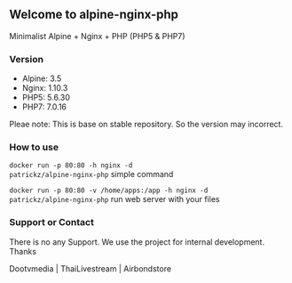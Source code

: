 ## Welcome to alpine-nginx-php

Minimalist Alpine + Nginx + PHP (PHP5 & PHP7)

### Version
- Alpine: 3.5
- Nginx: 1.10.3
- PHP5: 5.6.30
- PHP7: 7.0.16

Pleae note: This is base on stable repository. So the version may incorrect.

### How to use
<code>docker run -p 80:80 -h nginx -d patrickz/alpine-nginx-php</code>
simple command

<code>docker run -p 80:80 -v /home/apps:/app -h nginx -d patrickz/alpine-nginx-php</code>
run web server with your files


### Support or Contact
There is no any Support. We use the project for internal development. Thanks

Dootvmedia | ThaiLivestream | Airbondstore

